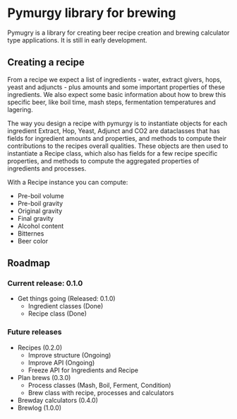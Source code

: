 # Pymurgy library for brewing

Pymugry is a library for creating beer recipe creation and brewing calculator type applications. It is still in early
development.

## Creating a recipe

From a recipe we expect a list of ingredients - water, extract givers, hops, yeast and adjuncts - plus amounts and some
important properties of these ingredients. We also expect some basic information about how to brew this specific beer,
like boil time, mash steps, fermentation temperatures and lagering.

The way you design a recipe with pymurgy is to instantiate objects for each ingredient Extract, Hop, Yeast, Adjunct and
CO2 are dataclasses that has fields for ingredient amounts and properties, and methods to compute their contributions
to the recipes overall qualities. These objects are then used to instantiate a Recipe class, which also has fields for
a few recipe specific properties, and methods to compute the aggregated properties of ingredients and processes.

With a Recipe instance you can compute:
* Pre-boil volume
* Pre-boil gravity
* Original gravity
* Final gravity
* Alcohol content
* Bitternes
* Beer color

## Roadmap

### Current release: 0.1.0

* Get things going (Released: 0.1.0) 
    - Ingredient classes (Done)
    - Recipe class (Done)

### Future releases

* Recipes (0.2.0)
    - Improve structure (Ongoing)
    - Improve API (Ongoing)
    - Freeze API for Ingredients and Recipe
* Plan brews (0.3.0)
    - Process classes (Mash, Boil, Ferment, Condition)
    - Brew class with recipe, processes and calculators
* Brewday calculators (0.4.0)
* Brewlog (1.0.0)

